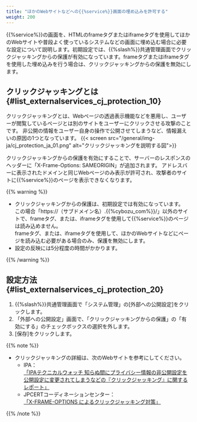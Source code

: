 ```yaml
---
title: "ほかのWebサイトなどへの{{%service%}}画面の埋め込みを許可する"
weight: 200
---
```

{{%service%}}の画面を、HTMLのframeタグまたはiframeタグを使用してほかのWebサイトや普段よく使っているシステムなどの画面に埋め込む場合に必要な設定について説明します。初期設定では、{{%slash%}}共通管理画面でクリックジャッキングからの保護が有効になっています。frameタグまたはiframeタグを使用した埋め込みを行う場合は、クリックジャッキングからの保護を無効にします。

## クリックジャッキングとは {#list_externalservices_cj_protection_10}

クリックジャッキングとは、Webページの透過表示機能などを悪用し、ユーザーが閲覧しているページとは別のサイトをユーザーにクリックさせる攻撃のことです。
非公開の情報をユーザー自身の操作で公開させてしまうなど、情報漏えいの原因の1つとなっています。
{{< screen src="/general/img-ja/cj_protection_ja_01.png"  alt="クリックジャッキングを説明する図">}}

クリックジャッキングからの保護を有効にすることで、サーバーのレスポンスのヘッダーに「X-Frame-Options: SAMEORIGIN」が追加されます。
アドレスバーに表示されたドメインと同じWebページのみ表示が許可され、攻撃者のサイトに{{%service%}}のページを表示できなくなります。

{{% warning %}}

* クリックジャッキングからの保護は、初期設定では有効になっています。  
  この場合「https\://（サブドメイン名）.{{%cybozu_com%}}/」以外のサイトで、frameタグ、または、iframeタグを使用して{{%service%}}のページは読み込めません。  
  frameタグ、または、iframeタグを使用して、ほかのWebサイトなどにページを読み込む必要がある場合のみ、保護を無効にします。  
* 設定の反映には5分程度の時間がかかります。  

{{% /warning %}}

## 設定方法 {#list_externalservices_cj_protection_20}

1. {{%slash%}}共通管理画面で「システム管理」の[外部への公開設定]をクリックします。
2. 「外部への公開設定」画面で、「クリックジャッキングからの保護」の「有効にする」のチェックボックスの選択を外します。
3. [保存]をクリックします。

{{% note %}}

* クリックジャッキングの詳細は、次のWebサイトを参考にしてください。
  * IPA：  
    [「IPAテクニカルウォッチ 知らぬ間にプライバシー情報の非公開設定を公開設定に変更されてしまうなどの『クリックジャッキング』に関するレポート」](https://www.ipa.go.jp/about/technicalwatch/20130326.html)
  * JPCERTコーディネーションセンター：  
    [「X-FRAME-OPTIONS によるクリックジャッキング対策」](http://www.jpcert.or.jp/tips/2010/wr103601.html)

{{% /note %}}
